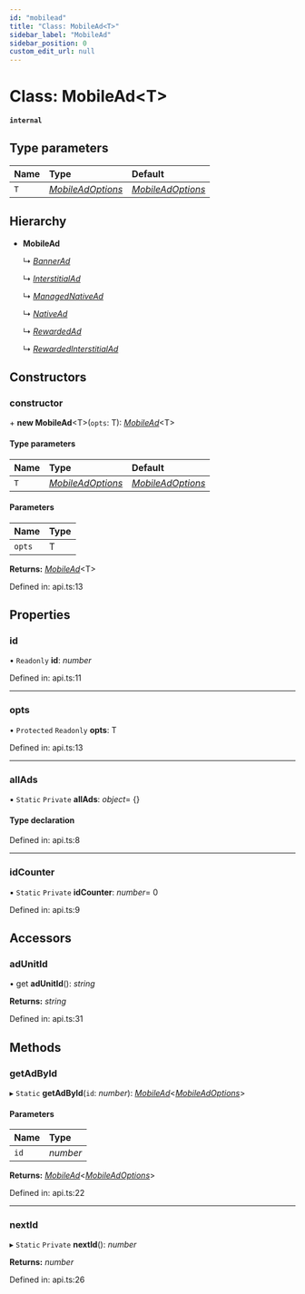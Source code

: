 ```yaml
---
id: "mobilead"
title: "Class: MobileAd<T>"
sidebar_label: "MobileAd"
sidebar_position: 0
custom_edit_url: null
---
```


# Class: MobileAd<T\>

**`internal`**

## Type parameters

| Name | Type | Default |
| :------ | :------ | :------ |
| `T` | [*MobileAdOptions*](../index.md#mobileadoptions) | [*MobileAdOptions*](../index.md#mobileadoptions) |

## Hierarchy

- **MobileAd**

  ↳ [*BannerAd*](bannerad.md)

  ↳ [*InterstitialAd*](interstitialad.md)

  ↳ [*ManagedNativeAd*](managednativead.md)

  ↳ [*NativeAd*](nativead.md)

  ↳ [*RewardedAd*](rewardedad.md)

  ↳ [*RewardedInterstitialAd*](rewardedinterstitialad.md)

## Constructors

### constructor

\+ **new MobileAd**<T\>(`opts`: T): [*MobileAd*](mobilead.md)<T\>

#### Type parameters

| Name | Type | Default |
| :------ | :------ | :------ |
| `T` | [*MobileAdOptions*](../index.md#mobileadoptions) | [*MobileAdOptions*](../index.md#mobileadoptions) |

#### Parameters

| Name | Type |
| :------ | :------ |
| `opts` | T |

**Returns:** [*MobileAd*](mobilead.md)<T\>

Defined in: api.ts:13

## Properties

### id

• `Readonly` **id**: *number*

Defined in: api.ts:11

___

### opts

• `Protected` `Readonly` **opts**: T

Defined in: api.ts:13

___

### allAds

▪ `Static` `Private` **allAds**: *object*= {}

#### Type declaration

Defined in: api.ts:8

___

### idCounter

▪ `Static` `Private` **idCounter**: *number*= 0

Defined in: api.ts:9

## Accessors

### adUnitId

• get **adUnitId**(): *string*

**Returns:** *string*

Defined in: api.ts:31

## Methods

### getAdById

▸ `Static` **getAdById**(`id`: *number*): [*MobileAd*](mobilead.md)<[*MobileAdOptions*](../index.md#mobileadoptions)\>

#### Parameters

| Name | Type |
| :------ | :------ |
| `id` | *number* |

**Returns:** [*MobileAd*](mobilead.md)<[*MobileAdOptions*](../index.md#mobileadoptions)\>

Defined in: api.ts:22

___

### nextId

▸ `Static` `Private` **nextId**(): *number*

**Returns:** *number*

Defined in: api.ts:26
